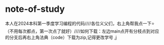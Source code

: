 # note-of-study
本人在2024本科第一季度学习编程的代码////各位义父们，右上角帮我点一下⭐（不用每次都点，第一次点了就好）////如何下载：左边main点开有分枝点到对应的分支后再右上角法典（code）下载为zip,记得更改学号
,j
